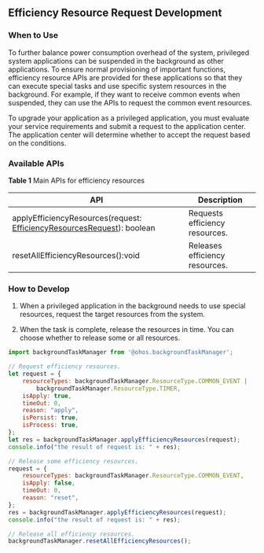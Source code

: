 ## Efficiency Resource Request Development

### When to Use

To further balance power consumption overhead of the system, privileged system applications can be suspended in the background as other applications. To ensure normal provisioning of important functions, efficiency resource APIs are provided for these applications so that they can execute special tasks and use specific system resources in the background. For example, if they want to receive common events when suspended, they can use the APIs to request the common event resources.

To upgrade your application as a privileged application, you must evaluate your service requirements and submit a request to the application center. The application center will determine whether to accept the request based on the conditions.

### Available APIs

**Table 1** Main APIs for efficiency resources

| API                                     | Description                                      |
| ---------------------------------------- | ---------------------------------------- |
| applyEfficiencyResources(request: [EfficiencyResourcesRequest](../reference/apis/js-apis-backgroundTaskManager.md#efficiencyresourcesrequest9)): boolean | Requests efficiency resources.|
| resetAllEfficiencyResources():void | Releases efficiency resources.  |


### How to Develop

1. When a privileged application in the background needs to use special resources, request the target resources from the system.

2. When the task is complete, release the resources in time. You can choose whether to release some or all resources.

```js
import backgroundTaskManager from '@ohos.backgroundTaskManager';

// Request efficiency resources.
let request = {
    resourceTypes: backgroundTaskManager.ResourceType.COMMON_EVENT |
        backgroundTaskManager.ResourceType.TIMER,
    isApply: true,
    timeOut: 0,
    reason: "apply",
    isPersist: true,
    isProcess: true,
};
let res = backgroundTaskManager.applyEfficiencyResources(request);
console.info("the result of request is: " + res);

// Release some efficiency resources.
request = {
    resourceTypes: backgroundTaskManager.ResourceType.COMMON_EVENT,
    isApply: false,
    timeOut: 0,
    reason: "reset",
};
res = backgroundTaskManager.applyEfficiencyResources(request);
console.info("the result of request is: " + res);

// Release all efficiency resources.
backgroundTaskManager.resetAllEfficiencyResources();
```

<!--no_check-->